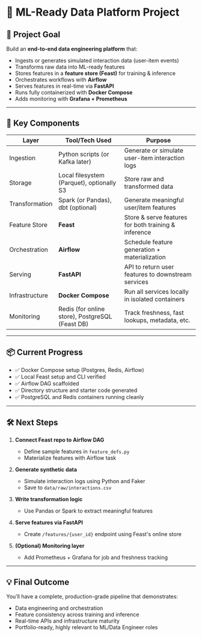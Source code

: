 # 🚀 ML-Ready Data Platform Project

## 🎯 Project Goal

Build an **end-to-end data engineering platform** that:
- Ingests or generates simulated interaction data (user-item events)
- Transforms raw data into ML-ready features
- Stores features in a **feature store (Feast)** for training & inference
- Orchestrates workflows with **Airflow**
- Serves features in real-time via **FastAPI**
- Runs fully containerized with **Docker Compose**
- Adds monitoring with **Grafana + Prometheus**

---

## 🧱 Key Components

| Layer         | Tool/Tech Used                                | Purpose                                              |
|---------------|------------------------------------------------|------------------------------------------------------|
| Ingestion     | Python scripts (or Kafka later)                | Generate or simulate user-item interaction logs     |
| Storage       | Local filesystem (Parquet), optionally S3      | Store raw and transformed data                      |
| Transformation| Spark (or Pandas), dbt (optional)              | Generate meaningful user/item features              |
| Feature Store | **Feast**                                      | Store & serve features for both training & inference|
| Orchestration | **Airflow**                                    | Schedule feature generation + materialization       |
| Serving       | **FastAPI**                                    | API to return user features to downstream services  |
| Infrastructure| **Docker Compose**                             | Run all services locally in isolated containers     |
| Monitoring    | Redis (for online store), PostgreSQL (Feast DB)| Track freshness, fast lookups, metadata, etc.       |

---

## 📦 Current Progress

- ✅ Docker Compose setup (Postgres, Redis, Airflow)
- ✅ Local Feast setup and CLI verified
- ✅ Airflow DAG scaffolded
- ✅ Directory structure and starter code generated
- ✅ PostgreSQL and Redis containers running cleanly

---

## 🛠️ Next Steps

1. **Connect Feast repo to Airflow DAG**
   - Define sample features in `feature_defs.py`
   - Materialize features with Airflow task

2. **Generate synthetic data**
   - Simulate interaction logs using Python and Faker
   - Save to `data/raw/interactions.csv`

3. **Write transformation logic**
   - Use Pandas or Spark to extract meaningful features

4. **Serve features via FastAPI**
   - Create `/features/{user_id}` endpoint using Feast's online store

5. **(Optional) Monitoring layer**
   - Add Prometheus + Grafana for job and freshness tracking

---

## 💡 Final Outcome

You’ll have a complete, production-grade pipeline that demonstrates:
- Data engineering and orchestration
- Feature consistency across training and inference
- Real-time APIs and infrastructure maturity
- Portfolio-ready, highly relevant to ML/Data Engineer roles

